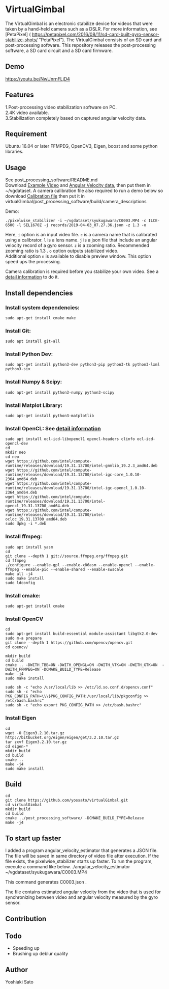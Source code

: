 # VirtualGimbal
The VirtualGimbal is an electronic stabilize device for videos that were taken by a hand-held camera such as a DSLR. For more information, see [PetaPixel] ( https://petapixel.com/2016/08/11/sd-card-built-gyro-sensor-stabilize-shots/ "PetaPixel").  The VirtualGimbal consists of an SD card and post-processing software. This repository releases the post-processing software, a SD card circuit and a SD card firmware.

## Demo
<https://youtu.be/NwUnrnFLjD4>

## Features
1.Post-processing video stabilization software on PC.  
2.4K video available.  
3.Stabilization completely based on captured angular velocity data.  

## Requirement
Ubuntu 16.04 or later
FFMPEG, OpenCV3, Eigen, boost and some python libraries.

## Usage  
See post_processing_software/README.md  
Download [Example Video](https://drive.google.com/open?id=1_9TezzdYGgDiATJohvIWNb1i1sQY_SVI) and [Angular Velocity data](https://drive.google.com/open?id=1T-ELckV5Ple4VH9Uazb1MwpPFaCNudmW), then put them in ~/vgdataset. A camera calibration file also required to run a demo below so download [Calibration file](https://drive.google.com/open?id=1rUfCPRwqXse2QZHDRD8aU7ulSAihqEy4) then put it in virtualGimbal/post_processing_software/build/camera_descriptions    

Demo:  
```
./pixelwise_stabilizer -i ~/vgdataset/syukugawara/C0003.MP4 -c ILCE-6500 -l SEL1670Z -j records/2019-04-03_07.27.36.json -z 1.3 -o  
```

Here, `i` option is an input video file. `c` is a camera name that is calibrated using a calibrator. `l` is a lens name. `j` is a json file that include an angular velocity record of a gyro sensor. `z` is a zooming ratio. Recommended zooming ratio is 1.3 . `o` option outputs stabilized video.  
Additional option `n` is available to disable preview window. This option speed ups the processing.    
  
  
  
Camera calibration is required before you stabilize your own video. See a [detail information](https://github.com/yossato/virtualGimbal/tree/master/post_processing_software) to do it.


## Install dependencies
### Install system dependencies:
```
sudo apt-get install cmake make 
```

### Install Git:
```
sudo apt install git-all
```

### Install Python Dev:
```
sudo apt-get install python3-dev python3-pip python3-tk python3-lxml python3-six
```

### Install Numpy & Scipy:
```
sudo apt-get install python3-numpy python3-scipy
```

### Install Matplot Library:
```
sudo apt-get install python3-matplotlib
```

### Install OpenCL: See [detail information](https://github.com/intel/compute-runtime/releases)
```
sudo apt install ocl-icd-libopencl1 opencl-headers clinfo ocl-icd-opencl-dev  
cd  
mkdir neo  
cd neo  
wget https://github.com/intel/compute-runtime/releases/download/19.31.13700/intel-gmmlib_19.2.3_amd64.deb  
wget https://github.com/intel/compute-runtime/releases/download/19.31.13700/intel-igc-core_1.0.10-2364_amd64.deb  
wget https://github.com/intel/compute-runtime/releases/download/19.31.13700/intel-igc-opencl_1.0.10-2364_amd64.deb  
wget https://github.com/intel/compute-runtime/releases/download/19.31.13700/intel-opencl_19.31.13700_amd64.deb  
wget https://github.com/intel/compute-runtime/releases/download/19.31.13700/intel-ocloc_19.31.13700_amd64.deb  
sudo dpkg -i *.deb  
```

### Install ffmpeg:  
```
sudo apt install yasm 
cd  
git clone --depth 1 git://source.ffmpeg.org/ffmpeg.git  
cd ffmpeg  
./configure --enable-gpl --enable-x86asm --enable-opencl --enable-ffmpeg --enable-pic --enable-shared --enable-swscale  
make all -j4  
sudo make install  
sudo ldconfig  
```

### Install cmake:
```
sudo apt-get install cmake
```

### Install OpenCV  
```
cd  
sudo apt-get install build-essential module-assistant libgtk2.0-dev  
sudo m-a prepare  
git clone --depth 1 https://github.com/opencv/opencv.git  
cd opencv/  
  
mkdir build  
cd build  
cmake .. -DWITH_TBB=ON -DWITH_OPENGL=ON -DWITH_VTK=ON -DWITH_GTK=ON  -DWITH_FFMPEG=ON -DCMAKE_BUILD_TYPE=Release    
make -j4  
sudo make install  

sudo sh -c "echo /usr/local/lib >> /etc/ld.so.conf.d/opencv.conf"  
sudo sh -c "echo PKG_CONFIG_PATH=\\\$PKG_CONFIG_PATH:/usr/local/lib/pkgconfig >> /etc/bash.bashrc"  
sudo sh -c "echo export PKG_CONFIG_PATH >> /etc/bash.bashrc"  
```

### Install Eigen
```
cd  
wget -O Eigen3.2.10.tar.gz http://bitbucket.org/eigen/eigen/get/3.2.10.tar.gz  
tar zxvf Eigen3.2.10.tar.gz  
cd eigen-*  
mkdir build  
cd build  
cmake ..  
make -j4  
sudo make install  
```

## Build
```
cd
git clone https://github.com/yossato/virtualGimbal.git  
cd virtualGimbal  
mkdir build  
cd build  
cmake ../post_processing_software/ -DCMAKE_BUILD_TYPE=Release  
make -j4  
```

## To start up faster  
I added a program angular_velocity_estimator that generates a JSON file. The file will be saved in same directory of video file after execution.
If the file exists, the pixelwise_stabilizer starts up faster.
To run the program, execute a command like below.
./angular_velocity_estimator ~/vgdataset/syukugawara/C0003.MP4

This command generates C0003.json .

The file contains estimated angular velocity from the video that is used for synchronizing between video and angular velocity measured by the gyro sensor.

## Contribution

## Todo
- Speeding up
- Brushing up deblur quality

## Author
Yoshiaki Sato
